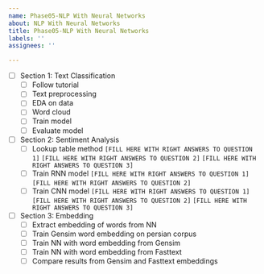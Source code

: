 ```yaml
---
name: Phase05-NLP With Neural Networks
about: NLP With Neural Networks
title: Phase05-NLP With Neural Networks
labels: ''
assignees: ''

---
```


- [ ] Section 1: Text Classification
  - [ ] Follow tutorial
  - [ ] Text preprocessing 
  - [ ] EDA on data
  - [ ] Word cloud
  - [ ] Train model
  - [ ] Evaluate model
- [ ] Section 2: Sentiment Analysis
  - [ ] Lookup table method
    `[FILL HERE WITH RIGHT ANSWERS TO QUESTION 1]`
    `[FILL HERE WITH RIGHT ANSWERS TO QUESTION 2]`
    `[FILL HERE WITH RIGHT ANSWERS TO QUESTION 3]`
  - [ ] Train RNN model
    `[FILL HERE WITH RIGHT ANSWERS TO QUESTION 1]`
    `[FILL HERE WITH RIGHT ANSWERS TO QUESTION 2]`
  - [ ] Train CNN model
    `[FILL HERE WITH RIGHT ANSWERS TO QUESTION 1]`
    `[FILL HERE WITH RIGHT ANSWERS TO QUESTION 2]`
    `[FILL HERE WITH RIGHT ANSWERS TO QUESTION 3]`
- [ ] Section 3: Embedding
  - [ ] Extract embedding of words from NN
  - [ ] Train Gensim word embedding on persian corpus
  - [ ] Train NN with word embedding from Gensim
  - [ ] Train NN with word embedding from Fasttext
  - [ ]  Compare results from Gensim and Fasttext embeddings
